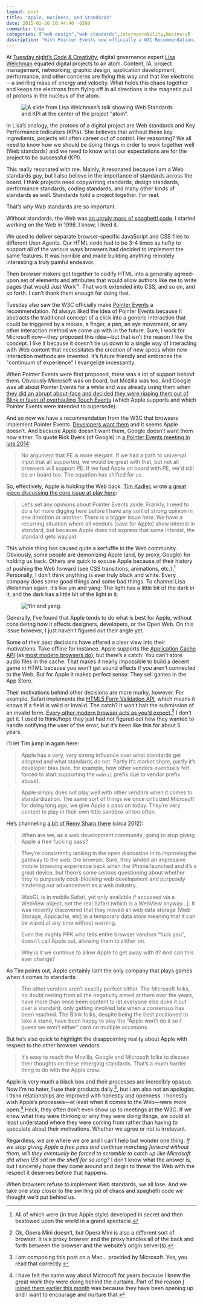 ```yaml
---
layout: post
title: "Apple, Business, and Standards"
date: 2015-02-26 10:44:40 -0500
comments: true
categories: ["web design","web standards",interoperability,business]
description: "With Pointer Events now officially a W3C Recommendation, Apple is playing the role of the Web standards and interoperability party pooper."
---
```


At [Tuesday night’s Code & Creativity](http://www.codeandcreativity.com/events/2015-02-24), digital governance expert [Lisa Welchman](https://twitter.com/lwelchman) equated digital projects to an atom. Content, IA, project management, networking, graphic design, application development, performance, and other concerns are flying this way and that like electrons—a swirling mass of energy and velocity. What holds this chaos together and keeps the electrons from flying off in all directions is the magnetic pull of protons in the nucleus of the atom.

<!-- more -->

<figure id="fig-2015-02-26-01" class="media-container">
	<img src="/i/posts/2015-02-26/atom-sm.jpg"
		 srcset="/i/posts/2015-02-26/atom-lg.jpg 800w, /i/posts/2015-02-26/atom-sm.jpg 320w"
		 alt="A slide from Lisa Welchman’s talk showing Web Standards and KPI at the center of the project “atom”."
		 >
</figure>

In Lisa’s analogy, the protons of a digital project are Web standards and Key Performance Indicators (KPIs). She believes that without these key ingredients, projects will often career out of control. Her reasoning? We all need to know how we should be doing things in order to work together well (Web standards) and we need to know what our expectations are for the project to be successful (KPI).

This really resonated with me. Mainly, it resonated because I am a Web standards guy, but I also believe in the importance of standards across the board. I think projects need copywriting standards, design standards, performance standards, coding standards, and many other kinds of standards as well. Standards hold a project together. For real.

That’s why *Web* standards are so important.

Without standards, the Web was [an unruly mass of spaghetti code](http://en.wikipedia.org/wiki/Browser_wars).  I started working on the Web in 1996. I know, I lived it.

We used to deliver separate browser-specific JavaScript and CSS files to different User Agents. Our HTML code had to be 3-4 times as hefty to support all of the various ways browsers had decided to implement the same features. It was horrible and made building anything remotely interesting a truly painful endeavor.

Then browser makers got together to codify HTML into a generally agreed-upon set of elements and attributes that would allow authors like me to write pages that would Just Work™. That work extended into CSS, and so on, and so forth. I can’t thank them enough for doing that.

Tuesday also saw the W3C officially make [Pointer Events](http://www.w3.org/TR/pointerevents/) a recommendation. I’d always liked the idea of Pointer Events because it abstracts the traditional concept of a click into a generic interaction that could be triggered by a mouse, a finger, a pen, an eye movement, or any other interaction method we come up with in the future. Sure, I work for Microsoft now—they proposed this idea—but that isn’t the reason I like the concept. I like it because it doesn’t tie us down to a single way of interacting with Web content that necessitates the creation of new specs when new interaction methods are invented. It’s future friendly and embraces the "continuum of experience" I evangelize incessantly.

When Pointer Events were first proposed, there was a lot of support behind them. Obviously Microsoft was on board, but Mozilla was too. And Google was all about Pointer Events for a while and was already using them when [they did an abrupt  about-face and decided they were ripping them out of Blink in favor of overhauling Touch Events](https://code.google.com/p/chromium/issues/detail?id=162757#c64) (which Apple supports and which Pointer Events were intended to supersede).

And so now we have a recommendation from the W3C that browsers implement Pointer Events. [Developers want them](http://blog.jquery.com/2015/02/24/getting-on-point/) and it seems Apple doesn’t. And because Apple doesn’t want them, Google doesn’t want them now either. To quote Rick Byers (of Google) in [a Pointer Events meeting in late 2014](https://lists.w3.org/Archives/Public/public-pointer-events/2014JulSep/0071):

> No argument that PE is more elegant. If we had a path to universal input that all supported, we would be great with that, but not all browsers will support PE. If we had Apple on board with PE, we'd still be on board too. The equation has shifted for us.

So, effectively, Apple is holding the Web back. [Tim Kadlec](https://twitter.com/tkadlec) wrote [a great piece discussing the core issue at play here](http://timkadlec.com/2015/02/apples-web/):

> Let’s set any opinions about Pointer Events aside. Frankly, I need to do a *lot* more digging here before I have any sort of strong opinion in one direction or another. There is a bigger issue here. We have a recurring situation where all vendors (save for Apple) show interest in standard, but because Apple does not express that same interest, the standard gets waylaid.

This whole thing has caused quite a kerfuffle in the Web community. Obviously, some people are demonizing Apple (and, by proxy, Google) for holding us back. Others are quick to excuse Apple because of their history of pushing the Web forward (see CSS transitions, animations, etc.).[^1] Personally, I don’t think anything is ever truly black and white. Every company does some good things and some bad things. To channel Lisa Welshman again, it’s like yin and yang: The light has a little bit of the dark in it, and the dark has a little bit of the light in it.

<figure id="fig-2015-02-25-02" class="media-container">
	<img src="http://upload.wikimedia.org/wikipedia/commons/thumb/1/17/Yin_yang.svg/200px-Yin_yang.svg.png"
		 srcset="http://upload.wikimedia.org/wikipedia/commons/thumb/1/17/Yin_yang.svg/800px-Yin_yang.svg.png 800w, http://upload.wikimedia.org/wikipedia/commons/thumb/1/17/Yin_yang.svg/400px-Yin_yang.svg.png 400w, http://upload.wikimedia.org/wikipedia/commons/thumb/1/17/Yin_yang.svg/200px-Yin_yang.svg.png 200w"
		 alt="Yin and yang."
		 >
</figure>

Generally, I’ve found that Apple tends to do what is best for Apple, without considering how it affects designers, developers, or the Open Web. On this issue however, I just haven’t figured out their angle yet.

Some of their past decisions have offered a clear view into their motivations. Take offline for instance. Apple supports the [Application Cache API](http://www.w3.org/TR/html5/browsers.html#offline) (as [most modern browsers do](http://caniuse.com/#feat=offline-apps)), but there’s a catch: You can’t store audio files in the cache. That makes it nearly impossible to build a decent game in HTML because you won’t get sound effects if you aren’t connected to the Web. But for Apple it makes perfect sense: They sell games in the App Store.

Their motivations behind other decisions are more murky, however. For example, Safari implements the [HTML5 Form Validation API](https://html.spec.whatwg.org/multipage/forms.html#client-side-form-validation), which means it knows if a field is valid or invalid. The catch? It won’t halt the submission of an invalid form. [Every other modern browser acts as you’d expect.](http://caniuse.com/#search=form%20validation)[^2] I don’t get it. I used to think/hope they just had not figured out how they wanted to handle notifying the user of the error, but it’s been like this for about 5 years.

I’ll let Tim jump in again here:

> Apple has a very, very strong influence over what standards get adopted and what standards do not. Partly it’s market share, partly it’s developer bias (see, for example, how other vendors eventually felt forced to start supporting the `webkit` prefix due to vendor prefix abuse).

> Apple simply does not play well with other vendors when it comes to standardization. The same sort of things we once criticized Microsoft for doing long ago, we give Apple a pass on today. They’re very content to play in their own little sandbox all too often.

He’s channeling [a bit of Remy Sharp there](https://adactio.com/journal/5442/#comment438) (circa 2012):

> When are we, as a web development community, going to stop giving Apple a free fucking pass?

> They’re consistently lacking in the open discussion in to improving the gateway to the web: the browser. Sure, they landed an impressive mobile browsing experience back when the iPhone launched and it’s a great device, but there’s some serious questioning about whether they’re purposely cock-blocking web development and purposely hindering our advancement as a web industry.

> WebGL is in mobile Safari, yet only available if accessed via a WebView object, not the real Safari (which is a WebView anyway…). It was recently discovered that they moved all web data storage (Web Storage, Appcache, etc) in a temporary data store meaning that it can be wiped at any time without warning.

> Even the mighty PPK who tells entire browser vendors “fuck you”, doesn’t call Apple out, allowing them to slither on.

> Why is it we continue to allow Apple to get away with it? And can this ever change?

As Tim points out, Apple certainly isn’t the only company that plays games when it comes to standards:

> The other vendors aren’t exactly perfect either. The Microsoft folks, no doubt reeling from all the negativity aimed at them over the years, have more than once been content to let everyone else duke it out over a standard, only getting involved late when a consensus has been reached. The Blink folks, despite being the best positioned to take a stand, have been happy to play the “Apple won’t do it so I guess we won’t either” card on multiple occasions.

But he’s also quick to highlight the disappointing reality about Apple with respect to the other browser vendors:

> It’s easy to reach the Mozilla, Google and Microsoft folks to discuss their thoughts on these emerging standards. That’s a much harder thing to do with the Apple crew.

Apple is very much a black box and their processes are incredibly opaque. Now I’m no hater, I use their products daily.[^3], but I am also not an apologist. I think relationships are improved with honestly and openness. I honestly wish Apple’s processes—at least when it comes to the Web—were more open.[^4] Heck, they often don’t even show up to meetings at the W3C. If we knew what they were thinking or why they were doing things, we could at least understand where they were coming from rather than having to speculate about their motivations. Whether we agree or not is irrelevant.

Regardless, we are where we are and I can’t help but wonder one thing: *If we stop giving Apple a free pass and continue marching forward without them, will they eventually be forced to scramble to catch up like Microsoft did when IE6 sat on the shelf for so long?* I don’t know what the answer is, but I sincerely hope they come around and begin to threat the Web with the respect it deserves before that happens.

When browsers refuse to implement Web standards, we all lose. And we take one step closer to the swirling pit of chaos and spaghetti code we thought we’d put behind us.

[^1]: All of which were (in true Apple style) developed in secret and then bestowed upon the world in a grand spectacle.

[^2]: Ok, Opera Mini doesn’t, but Opera Mini is also a different sort of browser. It is a proxy browser and the proxy handles all of the back and forth between the browser and the website’s origin server(s).

[^3]: I am composing this post on a Mac… provided by Microsoft. Yes, you read that correctly.

[^4]: I have felt the same way about Microsoft for years because I knew the great work they were doing behind the curtains. Part of the reason [I joined them earlier this month](/notebook/ch-ch-ch-changes/) was because they have been opening up and I want to encourage and nurture that.